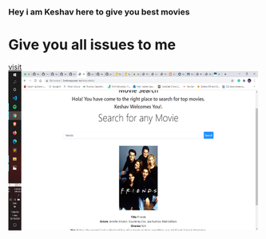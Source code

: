 ### Hey i am Keshav here to give you best movies
# Give you all issues to me


[visit]("http://keshavagrawal.me/moviesInfo/")
<img align="left" alt="Movies" src="https://raw.githubusercontent.com/keshav04042001/moviesInfo/master/img/Movie.png" width="500" height="320" />
